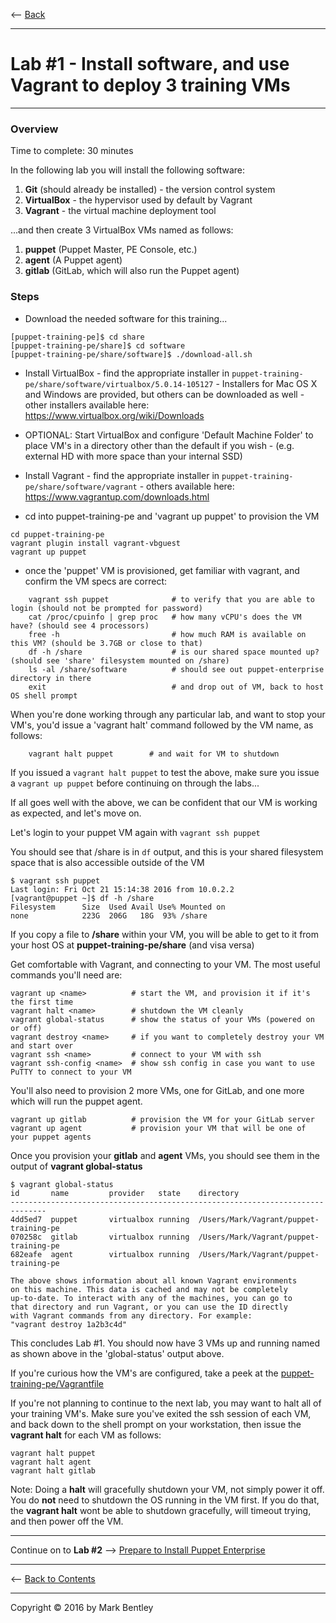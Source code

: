 <-- [Back](/README.md#labs)

---

# **Lab #1** - Install software, and use Vagrant to deploy 3 training VMs

---

### Overview ###

Time to complete:  30 minutes

In the following lab you will install the following software:

1. **Git** (should already be installed) - the version control system
2. **VirtualBox** - the hypervisor used by default by Vagrant
3. **Vagrant** - the virtual machine deployment tool

...and then create 3 VirtualBox VMs named as follows:

1. **puppet**   (Puppet Master, PE Console, etc.)
3. **agent**    (A Puppet agent)
2. **gitlab**   (GitLab, which will also run the Puppet agent)

### Steps ###

* Download the needed software for this training...

```
[puppet-training-pe]$ cd share
[puppet-training-pe/share]$ cd software
[puppet-training-pe/share/software]$ ./download-all.sh
```

* Install VirtualBox
      - find the appropriate installer in `puppet-training-pe/share/software/virtualbox/5.0.14-105127`
      - Installers for Mac OS X and Windows are provided, but others can be downloaded as well
      - other installers available here: <https://www.virtualbox.org/wiki/Downloads>

* OPTIONAL: Start VirtualBox and configure 'Default Machine Folder' to place VM's in a directory other than the default if you wish
      - (e.g. external HD with more space than your internal SSD)

* Install Vagrant
      - find the appropriate installer in `puppet-training-pe/share/software/vagrant`
      - others available here: <https://www.vagrantup.com/downloads.html>

* cd into puppet-training-pe and 'vagrant up puppet' to provision the VM

```
cd puppet-training-pe
vagrant plugin install vagrant-vbguest
vagrant up puppet
```

* once the 'puppet' VM is provisioned, get familiar with vagrant, and confirm the VM specs are correct:

```
    vagrant ssh puppet              # to verify that you are able to login (should not be prompted for password)
    cat /proc/cpuinfo | grep proc   # how many vCPU's does the VM have? (should see 4 processors)
    free -h                         # how much RAM is available on this VM? (should be 3.7GB or close to that)
    df -h /share                    # is our shared space mounted up? (should see 'share' filesystem mounted on /share)
    ls -al /share/software          # should see out puppet-enterprise directory in there
    exit                            # and drop out of VM, back to host OS shell prompt
```

When you're done working through any particular lab, and want to stop your
VM's, you'd issue a 'vagrant halt' command followed by the VM name, as follows:

```
    vagrant halt puppet        # and wait for VM to shutdown
```
If you issued a `vagrant halt puppet` to test the above, make sure you issue a `vagrant up puppet` before continuing on through the labs...

If all goes well with the above, we can be confident that our VM is working as expected, and let's move on.

Let's login to your puppet VM again with `vagrant ssh puppet`

You should see that /share is in `df` output, and this is your shared filesystem space that is also accessible outside of the VM

```
$ vagrant ssh puppet
Last login: Fri Oct 21 15:14:38 2016 from 10.0.2.2
[vagrant@puppet ~]$ df -h /share
Filesystem      Size  Used Avail Use% Mounted on
none            223G  206G   18G  93% /share
```

If you copy a file to **/share** within your VM, you will be able to get to it from your host OS at **puppet-training-pe/share**
(and visa versa)


Get comfortable with Vagrant, and connecting to your VM.  The most useful commands you'll need are:

```
vagrant up <name>          # start the VM, and provision it if it's the first time
vagrant halt <name>        # shutdown the VM cleanly
vagrant global-status      # show the status of your VMs (powered on or off)
vagrant destroy <name>     # if you want to completely destroy your VM and start over
vagrant ssh <name>         # connect to your VM with ssh
vagrant ssh-config <name>  # show ssh config in case you want to use PuTTY to connect to your VM
```

You'll also need to provision 2 more VMs, one for GitLab, and one more which will run the
puppet agent.

```
vagrant up gitlab          # provision the VM for your GitLab server
vagrant up agent           # provision your VM that will be one of your puppet agents
```

Once you provision your **gitlab** and **agent** VMs, you should see them in the output of **vagrant global-status**

```
$ vagrant global-status
id       name         provider   state    directory
------------------------------------------------------------------------------
4dd5ed7  puppet       virtualbox running  /Users/Mark/Vagrant/puppet-training-pe
070258c  gitlab       virtualbox running  /Users/Mark/Vagrant/puppet-training-pe
682eafe  agent        virtualbox running  /Users/Mark/Vagrant/puppet-training-pe

The above shows information about all known Vagrant environments
on this machine. This data is cached and may not be completely
up-to-date. To interact with any of the machines, you can go to
that directory and run Vagrant, or you can use the ID directly
with Vagrant commands from any directory. For example:
"vagrant destroy 1a2b3c4d"
```

This concludes Lab #1.  You should now have 3 VMs up and running named as shown above in the 'global-status' output above.

If you're curious how the VM's are configured, take a peek at the
[puppet-training-pe/Vagrantfile](/Vagrantfile)

If you're not planning to continue to the next lab, you may want to halt all
of your training VM's.  Make sure you've exited the ssh session of each VM,
and back down to the shell prompt on your workstation, then issue the **vagrant halt**
for each VM as follows:

```
vagrant halt puppet
vagrant halt agent
vagrant halt gitlab
```

Note:  Doing a **halt** will gracefully shutdown your VM, not simply power
it off.  You do **not** need to shutdown the OS running in the VM first.  If you
do that, the **vagrant halt** wont be able to shutdown gracefully, will
timeout trying, and then power off the VM.

---

Continue on to **Lab #2** --> [Prepare to Install Puppet Enterprise](02-Prep-to-Install-Puppet-Master.md#lab-2)

---

<-- [Back to Contents](/README.md)

---

Copyright © 2016 by Mark Bentley

